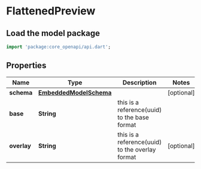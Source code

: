 # FlattenedPreview

## Load the model package
```dart
import 'package:core_openapi/api.dart';
```

## Properties
Name | Type | Description | Notes
------------ | ------------- | ------------- | -------------
**schema** | [**EmbeddedModelSchema**](EmbeddedModelSchema) |  | [optional] 
**base** | **String** | this is a reference(uuid) to the base format | 
**overlay** | **String** | this is a reference(uuid) to the overlay format | [optional] 




